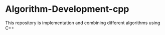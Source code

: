 # Algorithm-Development-cpp
This repository is implementation and combining different algorithms using C++
